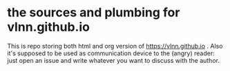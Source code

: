 # the sources and plumbing for vlnn.github.io

This is repo storing both html and org version of https://vlnn.github.io . Also it's supposed to be used as communication device to the (angry) reader: just open an issue and write whatever you want to discuss with the author.
